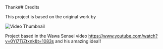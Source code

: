 Thank## Credits

This project is based on the original work by

![Video Thumbnail](https://img.youtube.com/vi/0Yl7TiZtxnk/maxresdefault.jpg)

Project based in the Wawa Sensei video https://www.youtube.com/watch?v=0Yl7TiZtxnk&t=1083s and his amazing idea!!



